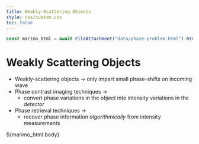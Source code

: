 ```yaml
---
title: Weakly-Scattering Objects
style: css/custom.css
toc: false
---
```


<script type="module" src="https://cdn.jsdelivr.net/npm/@marimo-team/islands@0.6.19/dist/main.js"></script>
<link
    href="https://cdn.jsdelivr.net/npm/@marimo-team/islands@0.6.19/dist/style.css"
    rel="stylesheet"
    crossorigin="anonymous"
/>
<link rel="preconnect" href="https://fonts.googleapis.com" />
<link
    rel="preconnect"
    href="https://fonts.gstatic.com"
    crossorigin
/>
<link href="https://fonts.googleapis.com/css2?family=Fira+Mono:wght@400;500;700&amp;family=Lora&amp;family=PT+Sans:wght@400;700&amp;display=swap" rel="stylesheet" />
<link
    rel="stylesheet"
    href="https://cdn.jsdelivr.net/npm/katex@0.16.10/dist/katex.min.css"
    integrity="sha384-wcIxkf4k558AjM3Yz3BBFQUbk/zgIYC2R0QpeeYb+TwlBVMrlgLqwRjRtGZiK7ww"
    crossorigin="anonymous"
/>

```js
const marimo_html = await FileAttachment("data/phase-problem.html").html();
```

# Weakly Scattering Objects

- Weakly-scattering objects &rarr; only impart small phase-shifts on incoming wave
- Phase contrast imaging techniques &rarr;
  - convert phase variations in the _object_ into intensity variations in the _detector_
- Phase retrieval techniques &rarr;
  - recover phase information _algorithmically_ from intensity measurements

<div class="card" style="background: var(--theme-foreground);">
  <div id="marimo-island"> ${marimo_html.body} </div>
</div>
